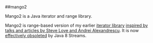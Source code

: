 ##mango2

Mango2 is a Java iterator and range library.

Mango2 is range-based version of my earlier [iterator library](https://github/jezhiggins/mango) [inspired by talks and articles by Steve Love and Andrei Alexandrescu](http://www.jezuk.co.uk/blog/2013/11/the-forest-road-reader-no-112.html). It is now [effectively obsoleted](http://www.jezuk.co.uk/blog/2013/11/the-forest-road-reader-no-113.html) by Java 8 Streams.
